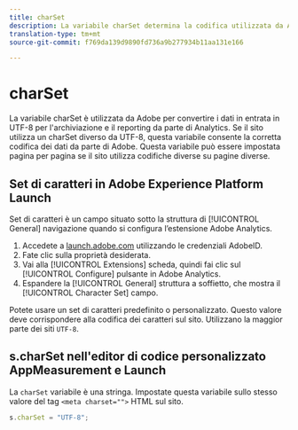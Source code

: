```yaml
---
title: charSet
description: La variabile charSet determina la codifica utilizzata da Adobe per analizzare la richiesta di immagine.
translation-type: tm+mt
source-git-commit: f769da139d9890fd736a9b277934b11aa131e166

---
```



# charSet

La variabile charSet è utilizzata da Adobe per convertire i dati in entrata in UTF-8 per l&#39;archiviazione e il reporting da parte di Analytics. Se il sito utilizza un charSet diverso da UTF-8, questa variabile consente la corretta codifica dei dati da parte di Adobe. Questa variabile può essere impostata pagina per pagina se il sito utilizza codifiche diverse su pagine diverse.

## Set di caratteri in Adobe Experience Platform Launch

Set di caratteri è un campo situato sotto la struttura di [!UICONTROL General] navigazione quando si configura l’estensione Adobe Analytics.

1. Accedete a [launch.adobe.com](https://launch.adobe.com) utilizzando le credenziali AdobeID.
2. Fate clic sulla proprietà desiderata.
3. Vai alla [!UICONTROL Extensions] scheda, quindi fai clic sul [!UICONTROL Configure] pulsante in Adobe Analytics.
4. Espandere la [!UICONTROL General] struttura a soffietto, che mostra il [!UICONTROL Character Set] campo.

Potete usare un set di caratteri predefinito o personalizzato. Questo valore deve corrispondere alla codifica dei caratteri sul sito. Utilizzano la maggior parte dei siti `UTF-8`.

## s.charSet nell&#39;editor di codice personalizzato AppMeasurement e Launch

La `charSet` variabile è una stringa. Impostate questa variabile sullo stesso valore del tag `<meta charset="">` HTML sul sito.

```js
s.charSet = "UTF-8";
```
